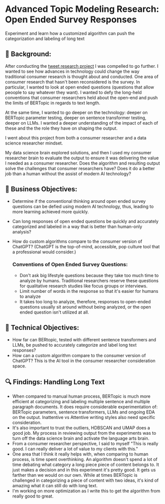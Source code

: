 # Advanced Topic Modeling Research: Open Ended Survey Responses
Experiment and learn how a customized algorithm can push the categorization and labeling of long text

## 📖 Background:
After conducting the [tweet research project](https://github.com/Jenni-Hawk/Advanced_Topic_Modeling_1_Tweets/blob/main/README.md) I was compelled to go further. I wanted to see how advances in technology could change the way traditional consumer research is thought about and conducted. One area of consumer research that hasn't been reconsidered is the survey. In particular, I wanted to look at open ended questions (questions that allow peoople to say whatever they want). I wanted to defy the long-held conventions that consumer researchers held about the open-end and push the limits of BERTopic in regards to text length. 

At the same time, I wanted to go deeper on the technology: deeper on BERTopic parameter testing, deeper on sentence transformer testing, deeper on LLMs. I wanted a deeper understanding of the impact of each of these and the the role they have on shaping the output. 

I went about this project from both a consumer researcher and a data science researcher mindset. 

My data science brain explored solutions, and then I used my consumer researcher brain to evaluate the output to ensure it was delivering the value I needed as a consumer researcher. Does the algorithm and resulting output solve the challenges that consumer researchers have? Does it do a better job than a human without the assist of modern AI technology?  

## 🎯 Business Objectives: 
- Determine if the conventional thinking around open ended survey questions can be defied using modern AI technology, thus, leading to more learning achieved more quickly.
- Can long responses of open ended questions be quickly and accurately categorized and labeled in a way that is better than human-only analysis?
- How do custom algorithms compare to the consumer version of ChatGPT? (ChatGPT is the top-of-mind, accessible, pop culture tool that a professional would consider.)
  
  ### Conventions of Open Ended Survey Questions:
    - Don't ask big lifestyle questions because they take too much time to analyze by humans. Traditional researchers reserve these questions for qualitative research studies like focus groups or interviews.
    - Limit number of words in the response so that it's easier for humans to analyze
    - It takes too long to analyze, therefore, responses to open-ended questions usually sit around without being analyzed, or the open ended question isn't utilized at all.

## 🎯 Technical Objectives: 
- How far can BERtopic, tested with different sentence transformers and LLMs, be pushed to accurately categorize and label long text responses?
- How can a custom algorithm compare to the consumer version of ChatGPT? This is the AI tool in the consumer researcher consideration space. 

## 🔍 Findings: Handling Long Text
- When compared to manual human process, BERTopic is much more efficient at categorizing and labeling multiple sentence and multiple paragraph documents. It does require considerable experimentation of: BERTopic parameters, sentence transformers, LLMs and ongoing EDA on the output. Inattentive vs Attentive writing styles also need specific consideration.
- It's also important to trust the outliers, HDBSCAN and UMAP does a good job. My process in reviewing output from the experiments was to turn off the data science brain and activate  the language arts brain.  
- From a consumer researcher perspective, I said to myself "This is really good. I can really deliver a lot of value to my clients with this."
- One area that I think it really helps with, when comparing to human process, is time spent overthinking. An algorithm doesn't spend a lot of time debating what category a long piece piece of content belongs to. It just makes a decision and in this experiment it's pretty good. It gets us farther than we would on our own.  While at times BERTopic is challenged in categorizing a piece of content with two ideas, it's kind of amazing what it can still do with long text. 
- I'm working on more optimization as I write this to get the algorithm from really good to great. 
